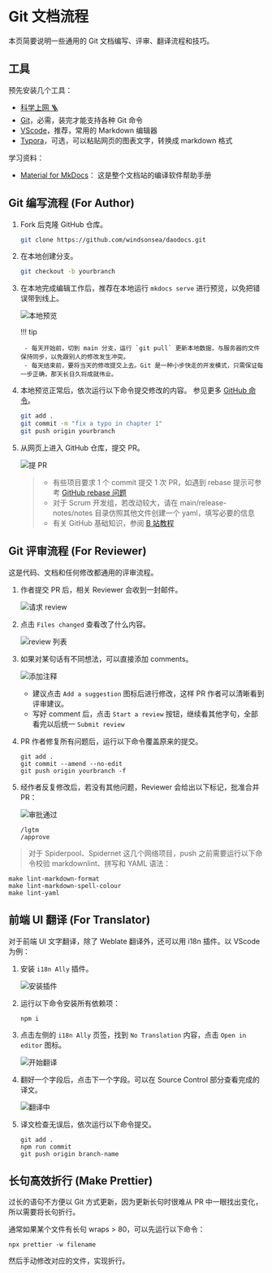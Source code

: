 # Git 文档流程

本页简要说明一些通用的 Git 文档编写、评审、翻译流程和技巧。

## 工具

预先安装几个工具：

- [科学上网 🪜](./proxy.md)
- [Git](https://git-scm.com/downloads)，必需，装完才能支持各种 Git 命令
- [VScode](https://code.visualstudio.com/)，推荐，常用的 Markdown 编辑器
- [Typora](https://macwk.com/soft/typora)，可选，可以粘贴网页的图表文字，转换成 markdown 格式

学习资料：

- [Material for MkDocs](https://squidfunk.github.io/mkdocs-material/reference/)：
  这是整个文档站的编译软件帮助手册

## Git 编写流程 (For Author)

1. Fork 后克隆 GitHub 仓库。

    ```bash
    git clone https://github.com/windsonsea/daodocs.git
    ```

1. 在本地创建分支。

    ```bash
    git checkout -b yourbranch
    ```

1. 在本地完成编辑工作后，推荐在本地运行 `mkdocs serve` 进行预览，以免把错误带到线上。
   
    ![本地预览](../images/make-serve.png)

    !!! tip
    
        - 每天开始前，切到 main 分支，运行 `git pull` 更新本地数据，与服务器的文件保持同步，以免跟别人的修改发生冲突。
        - 每天结束前，要将当天的修改提交上去。Git 是一种小步快走的开发模式，只需保证每一步正确，那天长日久将成就伟业。

1. 本地预览正常后，依次运行以下命令提交修改的内容。
   参见更多 [GitHub 命令](https://education.github.com/git-cheat-sheet-education.pdf)。

    ```bash
    git add .
    git commit -m "fix a typo in chapter 1" 
    git push origin yourbranch
    ```

1. 从网页上进入 GitHub 仓库，提交 PR。
   
    ![提 PR](../images/pr.png)

    > - 有些项目要求 1 个 commit 提交 1 次 PR，如遇到 rebase 提示可参考 [GitHub rebase 问题](rebase.md)
    > - 对于 Scrum 开发组，若改动较大，请在 main/release-notes/notes 目录仿照其他文件创建一个 yaml，填写必要的信息
    > - 有关 GitHub 基础知识，参阅 [B 站教程](https://www.bilibili.com/video/BV18y4y1S7VC?p=9&spm_id_from=pageDriver)

## Git 评审流程 (For Reviewer)

这是代码、文档和任何修改都通用的评审流程。

1. 作者提交 PR 后，相关 Reviewer 会收到一封邮件。

    ![请求 review](../images/review1.png)

1. 点击 `Files changed` 查看改了什么内容。

    ![review 列表](../images/review2.png)

1. 如果对某句话有不同想法，可以直接添加 comments。

    ![添加注释](../images/review3.png)

    - 建议点击 `Add a suggestion` 图标后进行修改，这样 PR 作者可以清晰看到评审建议。
    - 写好 comment 后，点击 `Start a review` 按钮，继续看其他字句，全部看完以后统一 `Submit review`

1. PR 作者修复所有问题后，运行以下命令覆盖原来的提交。

    ```git
    git add .
    git commit --amend --no-edit
    git push origin yourbranch -f
    ```

1. 经作者反复修改后，若没有其他问题，Reviewer 会给出以下标记，批准合并 PR：

    ![审批通过](../images/review4.png)

    ```git
    /lgtm
    /approve
    ```
  
> 对于 Spiderpool、Spidernet 这几个网络项目，push 之前需要运行以下命令校验 markdownlint、拼写和 YAML 语法：

```shell
make lint-markdown-format
make lint-markdown-spell-colour
make lint-yaml
```

## 前端 UI 翻译 (For Translator)

对于前端 UI 文字翻译，除了 Weblate 翻译外，还可以用 i18n 插件。以 VScode 为例：

1. 安装 `i18n Ally` 插件。

    ![安装插件](../images/i18n01.png)

1. 运行以下命令安装所有依赖项：

    ```shell
    npm i
    ```

1. 点击左侧的 `i18n Ally` 页签，找到 `No Translation` 内容，点击 `Open in editor` 图标。

    ![开始翻译](../images/i18n02.png)

1. 翻好一个字段后，点击下一个字段。可以在 Source Control 部分查看完成的译文。

    ![翻译中](../images/i18n03.png)

1. 译文检查无误后，依次运行以下命令提交。

    ```shell
    git add .
    npm run commit
    git push origin branch-name
    ```

## 长句高效折行 (Make Prettier)

过长的语句不方便以 Git 方式更新，因为更新长句时很难从 PR 中一眼找出变化，所以需要将长句折行。

通常如果某个文件有长句 wraps > 80，可以先运行以下命令：

```shell
npx prettier -w filename
```

然后手动修改对应的文件，实现折行。
